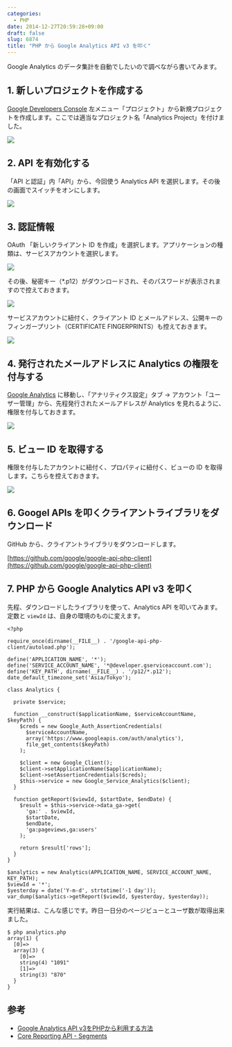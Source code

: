 ```yaml
---
categories:
  - PHP
date: 2014-12-27T20:59:28+09:00
draft: false
slug: 6874
title: "PHP から Google Analytics API v3 を叩く"
---
```


Google Analytics のデータ集計を自動でしたいので調べながら書いてみます。

## 1. 新しいプロジェクトを作成する

[Google Developers Console](https://cloud.google.com/console) 左メニュー「プロジェクト」から新規プロジェクトを作成します。ここでは適当なプロジェクト名「Analytics Project」を付けました。

![](/images/2014/12/6874_1.png)

## 2. API を有効化する

「API と認証」内「API」から、今回使う Analytics API を選択します。その後の画面でスイッチをオンにします。

![](/images/2014/12/6874_2.png)

## 3. 認証情報

OAuth 「新しいクライアント ID を作成」を選択します。アプリケーションの種類は、サービスアカウントを選択します。

![](/images/2014/12/6874_3.png)

その後、秘密キー（*.p12）がダウンロードされ、そのパスワードが表示されますので控えておきます。

![](/images/2014/12/6874_4.png)

サービスアカウントに紐付く、クライアント ID とメールアドレス、公開キーのフィンガープリント（CERTIFICATE FINGERPRINTS）も控えておきます。

![](/images/2014/12/6874_5.png)

## 4. 発行されたメールアドレスに Analytics の権限を付与する

[Google Analytics](https://www.google.com/analytics/) に移動し、「アナリティクス設定」タブ → アカウント「ユーザー管理」から、先程発行されたメールアドレスが Analytics を見れるように、権限を付与しておきます。

![](/images/2014/12/6874_6.png)

## 5. ビュー ID を取得する

権限を付与したアカウントに紐付く、プロパティに紐付く、ビューの ID を取得します。こちらを控えておきます。

![](/images/2014/12/6874_7.png)

## 6. Googel APIs を叩くクライアントライブラリをダウンロード

GitHub から、クライアントライブラリをダウンロードします。

[https://github.com/google/google-api-php-client](https://github.com/google/google-api-php-client)

## 7. PHP から Google Analytics API v3 を叩く

先程、ダウンロードしたライブラリを使って、Analytics API を叩いてみます。定数と `viewId` は、自身の環境のものに変えます。

```
<?php

require_once(dirname(__FILE__) . '/google-api-php-client/autoload.php');

define('APPLICATION_NAME', '*');
define('SERVICE_ACCOUNT_NAME', '*@developer.gserviceaccount.com');
define('KEY_PATH', dirname(__FILE__) . '/p12/*.p12');
date_default_timezone_set('Asia/Tokyo');

class Analytics {

  private $service;

  function __construct($applicationName, $serviceAccountName, $keyPath) {
    $creds = new Google_Auth_AssertionCredentials(
      $serviceAccountName,
      array('https://www.googleapis.com/auth/analytics'),
      file_get_contents($keyPath)
    );

    $client = new Google_Client();
    $client->setApplicationName($applicationName);
    $client->setAssertionCredentials($creds);
    $this->service = new Google_Service_Analytics($client);
  }

  function getReport($viewId, $startDate, $endDate) {
    $result = $this->service->data_ga->get(
      'ga:' . $viewId,
      $startDate,
      $endDate,
      'ga:pageviews,ga:users'
    );

    return $result['rows'];
  }
}

$analytics = new Analytics(APPLICATION_NAME, SERVICE_ACCOUNT_NAME, KEY_PATH);
$viewId = '*';
$yesterday = date('Y-m-d', strtotime('-1 day'));
var_dump($analytics->getReport($viewId, $yesterday, $yesterday));
```

実行結果は、こんな感じです。昨日一日分のページビューとユーザ数が取得出来ました。

```
$ php analytics.php 
array(1) {
  [0]=>
  array(3) {
    [0]=>
    string(4) "1091"
    [1]=>
    string(3) "870"
  }
}
```

## 参考

* [Google Analytics API v3をPHPから利用する方法](http://www.karakaram.com/google-analytics-api-batch)
* [Core Reporting API - Segments](https://developers.google.com/analytics/devguides/reporting/core/v3/segments)

